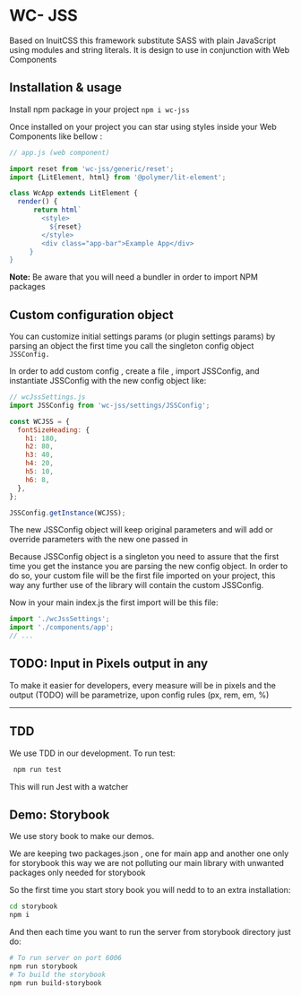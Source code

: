 # WC-  JSS
Based on InuitCSS this framework substitute SASS with plain JavaScript using modules and string 
literals.
It is design to use in conjunction with Web Components 

## Installation & usage
Install npm package in your project
`npm i wc-jss`

Once installed on your project you can star using styles inside your Web Components like bellow :
````javascript
// app.js (web component)

import reset from 'wc-jss/generic/reset';
import {LitElement, html} from '@polymer/lit-element';

class WcApp extends LitElement {
  render() {
      return html`
        <style>
          ${reset}
        </style>
        <div class="app-bar">Example App</div>
     }
}
````
**Note:** Be aware that you will need a bundler in order to import NPM packages

## Custom configuration object
You can customize initial settings params (or plugin settings params) by parsing an object the 
first time you call the singleton config object `JSSConfig.`

In order to add custom config , create a file , import JSSConfig, and instantiate JSSConfig 
with the new config object like:
````javascript
// wcJssSettings.js
import JSSConfig from 'wc-jss/settings/JSSConfig';

const WCJSS = {
  fontSizeHeading: {
    h1: 180,
    h2: 80,
    h3: 40,
    h4: 20,
    h5: 10,
    h6: 8,
  },
};

JSSConfig.getInstance(WCJSS);
````

The new JSSConfig object will keep original parameters and will add or override parameters with the 
new one passed in 

Because JSSConfig object is a singleton you need to assure that the first time you get the instance
you are parsing the new config object. In order to do so, your custom file will be the first file 
imported on your project, this way any 
further use of the library will contain the custom JSSConfig.

Now in your main index.js the first import will be this file:
```javascript
import './wcJssSettings';
import './components/app';
// ...
```


## TODO: Input in Pixels output in any 
To make it easier for developers, every measure will be in pixels and the output (TODO) will be 
parametrize, upon config rules (px, rem, em, %) 
****

## TDD
We use TDD in our development. To run test:
 ````bash
  npm run test
````
This will run Jest with a watcher
 
## Demo: Storybook
We use story book to make our demos.

We are keeping two packages.json , one for main app and another one only for storybook
this way we are  not polluting our main library with unwanted packages only needed for storybook

So the first time you start story book you will nedd to to an extra installation:
 ```bash
cd storybook
npm i
```
And then each time you want to run the server from storybook directory just do:

```bash
# To run server on port 6006
npm run storybook
# To build the storybook 
npm run build-storybook
```




